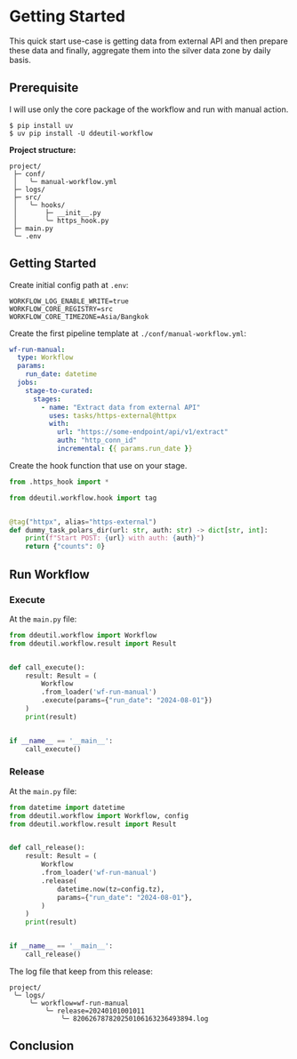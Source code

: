# Getting Started

This quick start use-case is getting data from external API and then prepare these
data and finally, aggregate them into the silver data zone by daily basis.

## Prerequisite

I will use only the core package of the workflow and run with manual action.

```shell
$ pip install uv
$ uv pip install -U ddeutil-workflow
```

**Project structure:**

```text
project/
 ├─ conf/
 │   ╰─ manual-workflow.yml
 ├─ logs/
 ├─ src/
 │   ╰─ hooks/
 │       ├─ __init__.py
 │       ╰─ https_hook.py
 ├─ main.py
 ╰─ .env
```

## Getting Started

Create initial config path at `.env`:

```dotenv
WORKFLOW_LOG_ENABLE_WRITE=true
WORKFLOW_CORE_REGISTRY=src
WORKFLOW_CORE_TIMEZONE=Asia/Bangkok
```

Create the first pipeline template at `./conf/manual-workflow.yml`:

```yaml title="./conf/manual-workflow.yml"
wf-run-manual:
  type: Workflow
  params:
    run_date: datetime
  jobs:
    stage-to-curated:
      stages:
        - name: "Extract data from external API"
          uses: tasks/https-external@httpx
          with:
            url: "https://some-endpoint/api/v1/extract"
            auth: "http_conn_id"
            incremental: {{ params.run_date }}
```

Create the hook function that use on your stage.

```python title="./src/__init__.py"
from .https_hook import *
```

```python title="./src/https_hook.py"
from ddeutil.workflow.hook import tag


@tag("httpx", alias="https-external")
def dummy_task_polars_dir(url: str, auth: str) -> dict[str, int]:
    print(f"Start POST: {url} with auth: {auth}")
    return {"counts": 0}
```

## Run Workflow

### Execute

At the `main.py` file:

```python title="./main.py"
from ddeutil.workflow import Workflow
from ddeutil.workflow.result import Result


def call_execute():
    result: Result = (
        Workflow
        .from_loader('wf-run-manual')
        .execute(params={"run_date": "2024-08-01"})
    )
    print(result)


if __name__ == '__main__':
    call_execute()
```

### Release

At the `main.py` file:

```python title="./main.py"
from datetime import datetime
from ddeutil.workflow import Workflow, config
from ddeutil.workflow.result import Result


def call_release():
    result: Result = (
        Workflow
        .from_loader('wf-run-manual')
        .release(
            datetime.now(tz=config.tz),
            params={"run_date": "2024-08-01"},
        )
    )
    print(result)


if __name__ == '__main__':
    call_release()
```

The log file that keep from this release:

```text
project/
 ╰─ logs/
     ╰─ workflow=wf-run-manual
         ╰─ release=20240101001011
             ╰─ 820626787820250106163236493894.log
```

## Conclusion

